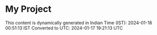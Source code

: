 # My Project

This content is dynamically generated in Indian Time (IST): 2024-01-18 00:51:13 IST
Converted to UTC: 2024-01-17 19:21:13 UTC

